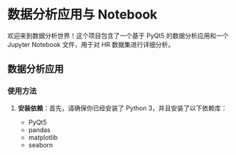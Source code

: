 # 数据分析应用与 Notebook

欢迎来到数据分析世界！这个项目包含了一个基于 PyQt5 的数据分析应用和一个 Jupyter Notebook 文件，用于对 HR 数据集进行详细分析。

## 数据分析应用

### 使用方法

1. **安装依赖**：首先，请确保你已经安装了 Python 3，并且安装了以下依赖库：
   
   - PyQt5
   - pandas
   - matplotlib
   - seaborn
 